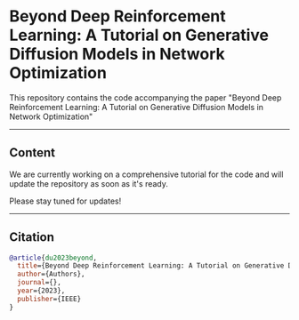 # Beyond Deep Reinforcement Learning: A Tutorial on Generative Diffusion Models in Network Optimization

This repository contains the code accompanying the paper "Beyond Deep Reinforcement Learning: A Tutorial on Generative Diffusion Models in Network Optimization"

---

## Content

We are currently working on a comprehensive tutorial for the code and will update the repository as soon as it's ready.

Please stay tuned for updates!

---

## Citation

```bibtex
@article{du2023beyond,
  title={Beyond Deep Reinforcement Learning: A Tutorial on Generative Diffusion Models in Network Optimization},
  author={Authors},
  journal={},
  year={2023},
  publisher={IEEE}
}
```
